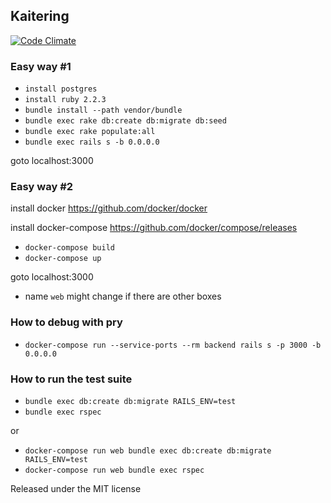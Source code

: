 ## Kaitering

[![Code Climate](https://codeclimate.com/github/Faulik/ruby_kaiter/badges/gpa.svg)](https://codeclimate.com/github/Faulik/ruby_kaiter)


### Easy way #1

- `install postgres`
- `install ruby 2.2.3`
- `bundle install --path vendor/bundle`
- `bundle exec rake db:create db:migrate db:seed`
- `bundle exec rake populate:all`
- `bundle exec rails s -b 0.0.0.0`

goto localhost:3000

### Easy way #2

install docker https://github.com/docker/docker

install docker-compose https://github.com/docker/compose/releases

- `docker-compose build`
- `docker-compose up`

goto localhost:3000

* name `web` might change if there are other boxes

### How to debug with pry
 
- `docker-compose run --service-ports --rm backend rails s -p 3000 -b 0.0.0.0 `

### How to run the test suite

- `bundle exec db:create db:migrate RAILS_ENV=test`
- `bundle exec rspec`

or

- `docker-compose run web bundle exec db:create db:migrate RAILS_ENV=test`
- `docker-compose run web bundle exec rspec`

Released under the MIT license